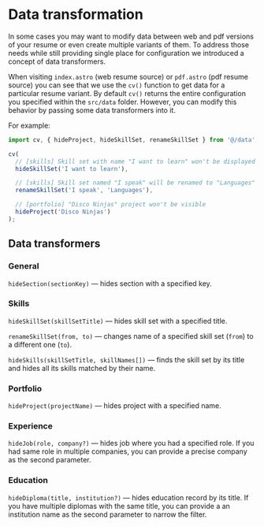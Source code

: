 # Data transformation

In some cases you may want to modify data between web and pdf versions of your resume or even create multiple variants of them. To address those needs while still providing single place for configuration we introduced a concept of data transformers.

When visiting `index.astro` (web resume source) or `pdf.astro` (pdf resume source) you can see that we use the `cv()` function to get data for a particular resume variant. By default `cv()` returns the entire configuration you specified within the `src/data` folder. However, you can modify this behavior by passing some data transformers into it.

For example:

```javascript
import cv, { hideProject, hideSkillSet, renameSkillSet } from '@/data';

cv(
  // [skills] Skill set with name "I want to learn" won't be displayed
  hideSkillSet('I want to learn'),

  // [skills] Skill set named "I speak" will be renamed to "Languages"
  renameSkillSet('I speak', 'Languages'),

  // [portfolio] "Disco Ninjas" project won't be visible
  hideProject('Disco Ninjas')
);
```

## Data transformers

### General

`hideSection(sectionKey)` — hides section with a specified key.

### Skills

`hideSkillSet(skillSetTitle)` — hides skill set with a specified title.

`renameSkillSet(from, to)` — changes name of a specified skill set (`from`) to a different one (`to`).

`hideSkills(skillSetTitle, skillNames[])` — finds the skill set by its title and hides all its skills matched by their name.

### Portfolio

`hideProject(projectName)` — hides project with a specified name.

### Experience

`hideJob(role, company?)` — hides job where you had a specified role. If you had same role in multiple companies, you can provide a precise company as the second parameter.

### Education

`hideDiploma(title, institution?)` — hides education record by its title. If you have multiple diplomas with the same title, you can provide a an institution name as the second parameter to narrow the filter.
